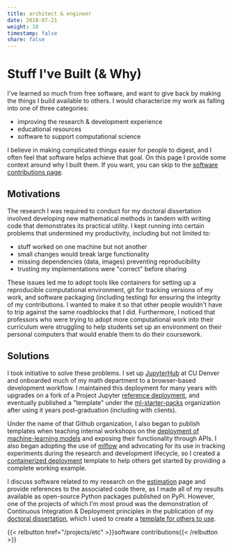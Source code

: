```yaml
---
title: architect & engineer
date: 2018-07-21
weight: 10
timestamp: false
share: false
---
```


# Stuff I've Built (& Why)
I've learned so much from free software, and want to give back by making the things I build available to others.
I would characterize my work as falling into one of three categories:
- improving the research & development experience
- educational resources
- software to support computational science

I believe in making complicated things easier for people to digest, and I often feel that software helps achieve that goal.
On this page I provide some context around why I built them.
If you want, you can skip to the [software contributions page](./etc).

## Motivations

The research I was required to conduct for my doctoral dissertation involved developing new mathematical methods in tandem with writing code that demonstrates its practical utility.
I kept running into certain problems that undermined my productivity, including but not limited to:
- stuff worked on one machine but not another
- small changes would break large functionality
- missing dependencies (data, images) preventing reproducibility
- trusting my implementations were "correct" before sharing


These issues led me to adopt tools like containers for setting up a reproducible computational environment, git for tracking versions of my work, and software packaging (including testing) for ensuring the integrity of my contributions.
I wanted to make it so that other people wouldn't have to trip against the same roadblocks that I did.
Furthermore, I noticed that professors who were trying to adopt more computational work into their curriculum were struggling to help students set up an environment on their personal computers that would enable them to do their coursework.

## Solutions
I took initiative to solve these problems. 
I set up [JupyterHub](/projects/etc/#containerized-jupyterhub) at CU Denver and onboarded much of my math department to a browser-based development workflow.
I maintained this deployment for many years with upgrades on a fork of a Project Jupyter [reference deployment][jdd-orig], and eventually published a "template" under the [ml-starter-packs][org] organization after using it years post-graduation (including with clients).

Under the name of that Github organization, I also began to publish templates when teaching internal workshops on the [deployment of machine-learning models](./etc/#microservices-for-ml) and exposing their functionality through APIs.
I also began adopting the use of [mlflow](https://mlflow.org) and advocating for its use in tracking experiments during the research and development lifecycle, so I created a [containerized deployment](/projects/etc/#mlflow-example) template to help others get started by providing a complete working example.


I discuss software related to my research on the [estimation](#estimation) page and provide references to the associated code there, as I made all of my results available as open-source Python packages published on PyPi.
However, one of the projects of which I'm most proud was the demonstration of Continuous Integration & Deployment principles in the publication of my [doctoral dissertation][diss], which I used to create a [template for others to use](/projects/etc/#dissertation-template).


{{< relbutton href="/projects/etc" >}}software contributions{{< /relbutton >}}


[org]: https://github.com/ml-starter-packs
[jdd-orig]: https://github.com/jupyterhub/jupyterhub-deploy-docker
[jhub]: https://github.com/jupyter/jupyterhub

[jdd]: https://github.com/ml-starter-packs/jupyterhub-deploy-docker
[mlflow-exp]: https://github.com/ml-starter-packs/mlflow-experiment/
[microservices]: https://github.com/ml-starter-packs/microservice-workshop
[ml-monorepo]: https://github.com/ml-starter-packs/ml-monorepo

[stats-server]: https://github.com/ml-starter-packs/stats-server
[binder-streamlit]: https://github.com/ml-starter-packs/binder-streamlit
[launch-microservices]: https://mybinder.org/v2/gh/ml-starter-packs/microservice-workshop/main?urlpath=vscode/


[mud]: https://github.com/mathematicalmichael/mud
[mudex]: https://github.com/mathematicalmichael/mud-examples
[diss-temp]: https://github.com/mathematicalmichael/dissertation-template
[diss]: https://github.com/mathematicalmichael/thesis
